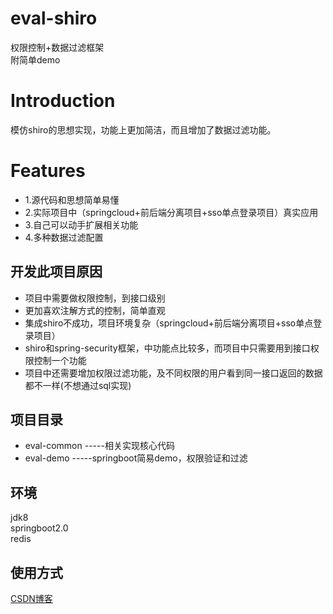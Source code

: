 # eval-shiro
权限控制+数据过滤框架<br>
附简单demo

Introduction
====

模仿shiro的思想实现，功能上更加简洁，而且增加了数据过滤功能。

Features
====
* 1.源代码和思想简单易懂
* 2.实际项目中（springcloud+前后端分离项目+sso单点登录项目）真实应用
* 3.自己可以动手扩展相关功能
* 4.多种数据过滤配置

开发此项目原因
----
* 项目中需要做权限控制，到接口级别
* 更加喜欢注解方式的控制，简单直观
* 集成shiro不成功，项目环境复杂（springcloud+前后端分离项目+sso单点登录项目）
* shiro和spring-security框架，中功能点比较多，而项目中只需要用到接口权限控制一个功能
* 项目中还需要增加权限过滤功能，及不同权限的用户看到同一接口返回的数据都不一样(不想通过sql实现)

项目目录
----
* eval-common -----相关实现核心代码
* eval-demo   -----springboot简易demo，权限验证和过滤

环境
----
jdk8 <br>
springboot2.0 <br>
redis

使用方式
----
[CSDN博客](https://blog.csdn.net/xiewenfeng520/article/details/90270607)
